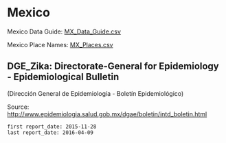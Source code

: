 # Mexico

Mexico Data Guide\: [MX_Data_Guide.csv](MX_Data_Guide.csv)

Mexico Place Names: [MX_Places.csv](MX_Places.csv)

## DGE_Zika: Directorate-General for Epidemiology - Epidemiological Bulletin
\(Dirección General de Epidemiología - Boletín Epidemiológico\)

Source: <http://www.epidemiologia.salud.gob.mx/dgae/boletin/intd_boletin.html>

    first report_date: 2015-11-28
    last report_date: 2016-04-09

